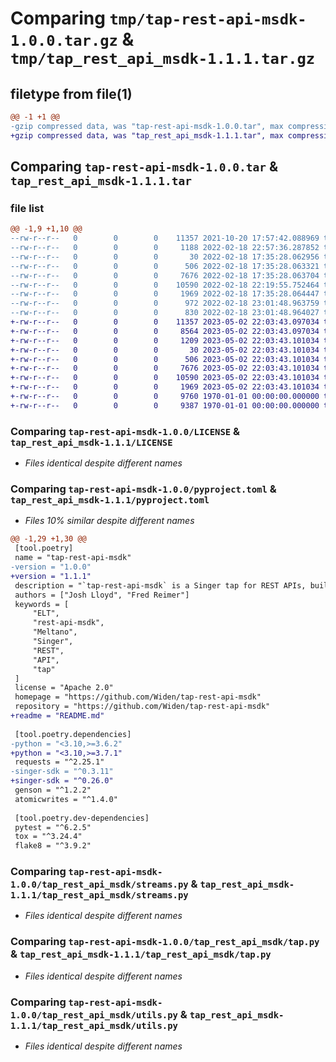 # Comparing `tmp/tap-rest-api-msdk-1.0.0.tar.gz` & `tmp/tap_rest_api_msdk-1.1.1.tar.gz`

## filetype from file(1)

```diff
@@ -1 +1 @@
-gzip compressed data, was "tap-rest-api-msdk-1.0.0.tar", max compression
+gzip compressed data, was "tap_rest_api_msdk-1.1.1.tar", max compression
```

## Comparing `tap-rest-api-msdk-1.0.0.tar` & `tap_rest_api_msdk-1.1.1.tar`

### file list

```diff
@@ -1,9 +1,10 @@
--rw-r--r--   0        0        0    11357 2021-10-20 17:57:42.088969 tap-rest-api-msdk-1.0.0/LICENSE
--rw-r--r--   0        0        0     1188 2022-02-18 22:57:36.287852 tap-rest-api-msdk-1.0.0/pyproject.toml
--rw-r--r--   0        0        0       30 2022-02-18 17:35:28.062956 tap-rest-api-msdk-1.0.0/tap_rest_api_msdk/__init__.py
--rw-r--r--   0        0        0      506 2022-02-18 17:35:28.063321 tap-rest-api-msdk-1.0.0/tap_rest_api_msdk/client.py
--rw-r--r--   0        0        0     7676 2022-02-18 17:35:28.063704 tap-rest-api-msdk-1.0.0/tap_rest_api_msdk/streams.py
--rw-r--r--   0        0        0    10590 2022-02-18 22:19:55.752464 tap-rest-api-msdk-1.0.0/tap_rest_api_msdk/tap.py
--rw-r--r--   0        0        0     1969 2022-02-18 17:35:28.064447 tap-rest-api-msdk-1.0.0/tap_rest_api_msdk/utils.py
--rw-r--r--   0        0        0      972 2022-02-18 23:01:48.963759 tap-rest-api-msdk-1.0.0/setup.py
--rw-r--r--   0        0        0      830 2022-02-18 23:01:48.964027 tap-rest-api-msdk-1.0.0/PKG-INFO
+-rw-r--r--   0        0        0    11357 2023-05-02 22:03:43.097034 tap_rest_api_msdk-1.1.1/LICENSE
+-rw-r--r--   0        0        0     8564 2023-05-02 22:03:43.097034 tap_rest_api_msdk-1.1.1/README.md
+-rw-r--r--   0        0        0     1209 2023-05-02 22:03:43.101034 tap_rest_api_msdk-1.1.1/pyproject.toml
+-rw-r--r--   0        0        0       30 2023-05-02 22:03:43.101034 tap_rest_api_msdk-1.1.1/tap_rest_api_msdk/__init__.py
+-rw-r--r--   0        0        0      506 2023-05-02 22:03:43.101034 tap_rest_api_msdk-1.1.1/tap_rest_api_msdk/client.py
+-rw-r--r--   0        0        0     7676 2023-05-02 22:03:43.101034 tap_rest_api_msdk-1.1.1/tap_rest_api_msdk/streams.py
+-rw-r--r--   0        0        0    10590 2023-05-02 22:03:43.101034 tap_rest_api_msdk-1.1.1/tap_rest_api_msdk/tap.py
+-rw-r--r--   0        0        0     1969 2023-05-02 22:03:43.101034 tap_rest_api_msdk-1.1.1/tap_rest_api_msdk/utils.py
+-rw-r--r--   0        0        0     9760 1970-01-01 00:00:00.000000 tap_rest_api_msdk-1.1.1/setup.py
+-rw-r--r--   0        0        0     9387 1970-01-01 00:00:00.000000 tap_rest_api_msdk-1.1.1/PKG-INFO
```

### Comparing `tap-rest-api-msdk-1.0.0/LICENSE` & `tap_rest_api_msdk-1.1.1/LICENSE`

 * *Files identical despite different names*

### Comparing `tap-rest-api-msdk-1.0.0/pyproject.toml` & `tap_rest_api_msdk-1.1.1/pyproject.toml`

 * *Files 10% similar despite different names*

```diff
@@ -1,29 +1,30 @@
 [tool.poetry]
 name = "tap-rest-api-msdk"
-version = "1.0.0"
+version = "1.1.1"
 description = "`tap-rest-api-msdk` is a Singer tap for REST APIs, built with the Meltano SDK for Singer Taps."
 authors = ["Josh Lloyd", "Fred Reimer"]
 keywords = [
     "ELT",
     "rest-api-msdk",
     "Meltano",
     "Singer",
     "REST",
     "API",
     "tap"
 ]
 license = "Apache 2.0"
 homepage = "https://github.com/Widen/tap-rest-api-msdk"
 repository = "https://github.com/Widen/tap-rest-api-msdk"
+readme = "README.md"
 
 [tool.poetry.dependencies]
-python = "<3.10,>=3.6.2"
+python = "<3.10,>=3.7.1"
 requests = "^2.25.1"
-singer-sdk = "^0.3.11"
+singer-sdk = "^0.26.0"
 genson = "^1.2.2"
 atomicwrites = "^1.4.0"
 
 [tool.poetry.dev-dependencies]
 pytest = "^6.2.5"
 tox = "^3.24.4"
 flake8 = "^3.9.2"
```

### Comparing `tap-rest-api-msdk-1.0.0/tap_rest_api_msdk/streams.py` & `tap_rest_api_msdk-1.1.1/tap_rest_api_msdk/streams.py`

 * *Files identical despite different names*

### Comparing `tap-rest-api-msdk-1.0.0/tap_rest_api_msdk/tap.py` & `tap_rest_api_msdk-1.1.1/tap_rest_api_msdk/tap.py`

 * *Files identical despite different names*

### Comparing `tap-rest-api-msdk-1.0.0/tap_rest_api_msdk/utils.py` & `tap_rest_api_msdk-1.1.1/tap_rest_api_msdk/utils.py`

 * *Files identical despite different names*

